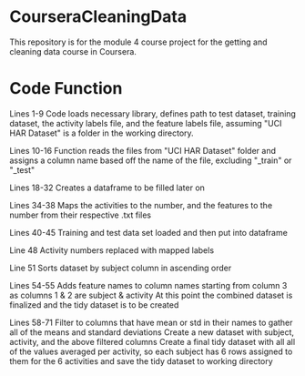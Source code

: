 # CourseraCleaningData
This repository is for the module 4 course project for the getting and cleaning data course in Coursera.

# Code Function
Lines 1-9
Code loads necessary library, defines path to test dataset, training dataset, the activity labels file, and the feature labels file, assuming "UCI HAR Dataset" is a folder in the working directory.

Lines 10-16
Function reads the files from "UCI HAR Dataset" folder and assigns a column name based off the name of the file, excluding "_train" or "_test"

Lines 18-32
Creates a dataframe to be filled later on

Lines 34-38
Maps the activities to the number, and the features to the number from their respective .txt files

Lines 40-45
Training and test data set loaded and then put into dataframe

Line 48
Activity numbers replaced with mapped labels

Line 51
Sorts dataset by subject column in ascending order

Lines 54-55
Adds feature names to column names starting from column 3 as columns 1 & 2 are subject & activity
At this point the combined dataset is finalized and the tidy dataset is to be created

Lines 58-71
Filter to columns that have mean or std in their names to gather all of the means and standard deviations
Create a new dataset with subject, activity, and the above filtered columns
Create a final tidy dataset with all all of the values averaged per activity, so each subject has 6 rows assigned to them for the 6 activities and save the tidy dataset to working directory
